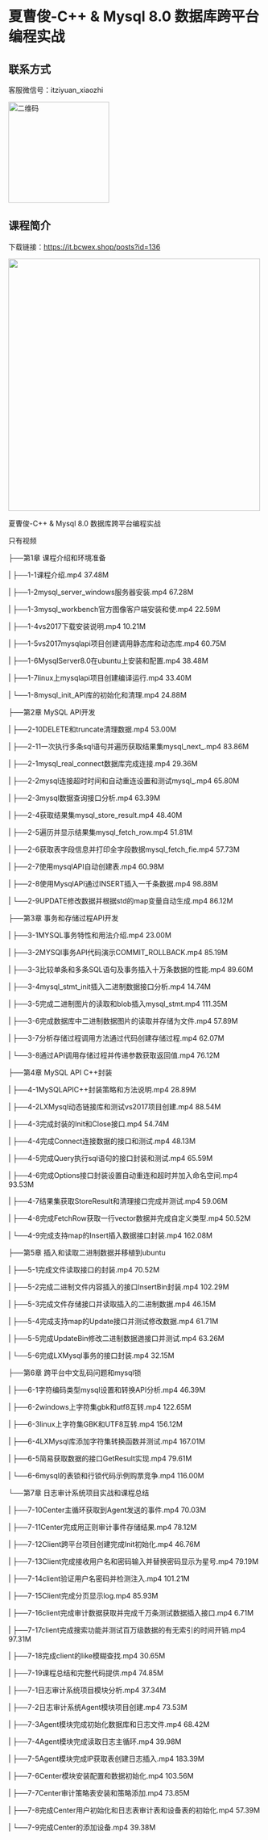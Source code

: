 # 夏曹俊-C++ &#038; Mysql 8.0 数据库跨平台编程实战

## 联系方式

客服微信号：itziyuan_xiaozhi

<img src="https://ziyuanyun.oss-cn-guangzhou.aliyuncs.com/common/20240614073449/666b82192834a.jpg" width="200" height="200" alt="二维码">

## 课程简介

下载链接：https://it.bcwex.shop/posts?id=136

<img src="https://ziyuanyun.oss-cn-guangzhou.aliyuncs.com/yun/20240515151624/66446148b7738.jpg" width="500" alt="">

  夏曹俊-C++ &amp; Mysql 8.0 数据库跨平台编程实战



 只有视频

 ├──第1章 课程介绍和环境准备

 | ├──1-1课程介绍.mp4 37.48M

 | ├──1-2mysql_server_windows服务器安装.mp4 67.28M

 | ├──1-3mysql_workbench官方图像客户端安装和使.mp4 22.59M

 | ├──1-4vs2017下载安装说明.mp4 10.21M

 | ├──1-5vs2017mysqlapi项目创建调用静态库和动态库.mp4 60.75M

 | ├──1-6MysqlServer8.0在ubuntu上安装和配置.mp4 38.48M

 | ├──1-7linux上mysqlapi项目创建编译运行.mp4 33.40M

 | └──1-8mysql_init_API库的初始化和清理.mp4 24.88M

 ├──第2章 MySQL API开发

 | ├──2-10DELETE和truncate清理数据.mp4 53.00M

 | ├──2-11一次执行多条sql语句并遍历获取结果集mysql_next_.mp4 83.86M

 | ├──2-1mysql_real_connect数据库完成连接.mp4 29.36M

 | ├──2-2mysql连接超时时间和自动重连设置和测试mysql_.mp4 65.80M

 | ├──2-3mysql数据查询接口分析.mp4 63.39M

 | ├──2-4获取结果集mysql_store_result.mp4 48.40M

 | ├──2-5遍历并显示结果集mysql_fetch_row.mp4 51.81M

 | ├──2-6获取表字段信息并打印全字段数据mysql_fetch_fie.mp4 57.73M

 | ├──2-7使用mysqlAPI自动创建表.mp4 60.98M

 | ├──2-8使用MysqlAPI通过INSERT插入一千条数据.mp4 98.88M

 | └──2-9UPDATE修改数据并根据std的map变量自动生成.mp4 86.12M

 ├──第3章 事务和存储过程API开发

 | ├──3-1MYSQL事务特性和用法介绍.mp4 23.00M

 | ├──3-2MYSQl事务API代码演示COMMIT_ROLLBACK.mp4 85.19M

 | ├──3-3比较单条和多条SQL语句及事务插入十万条数据的性能.mp4 89.60M

 | ├──3-4mysql_stmt_init插入二进制数据接口分析.mp4 14.74M

 | ├──3-5完成二进制图片的读取和blob插入mysql_stmt.mp4 111.35M

 | ├──3-6完成数据库中二进制数据图片的读取并存储为文件.mp4 57.89M

 | ├──3-7分析存储过程调用方法通过代码创建存储过程.mp4 62.07M

 | └──3-8通过API调用存储过程并传递参数获取返回值.mp4 76.12M

 ├──第4章 MySQL API C++封装

 | ├──4-1MySQLAPIC++封装策略和方法说明.mp4 28.89M

 | ├──4-2LXMysql动态链接库和测试vs2017项目创建.mp4 88.54M

 | ├──4-3完成封装的Init和Close接口.mp4 54.74M

 | ├──4-4完成Connect连接数据的接口和测试.mp4 48.13M

 | ├──4-5完成Query执行sql语句的接口封装和测试.mp4 65.59M

 | ├──4-6完成Options接口封装设置自动重连和超时并加入命名空间.mp4 93.53M

 | ├──4-7结果集获取StoreResult和清理接口完成并测试.mp4 59.06M

 | ├──4-8完成FetchRow获取一行vector数据并完成自定义类型.mp4 50.52M

 | └──4-9完成支持map的Insert插入数据接口封装.mp4 162.08M

 ├──第5章 插入和读取二进制数据并移植到ubuntu

 | ├──5-1完成文件读取接口的封装.mp4 70.52M

 | ├──5-2完成二进制文件内容插入的接口InsertBin封装.mp4 102.29M

 | ├──5-3完成文件存储接口并读取插入的二进制数据.mp4 46.15M

 | ├──5-4完成支持map的Update接口并测试修改数据.mp4 61.71M

 | ├──5-5完成UpdateBin修改二进制数据逇接口并测试.mp4 63.26M

 | └──5-6完成LXMysql事务的接口封装.mp4 32.15M

 ├──第6章 跨平台中文乱码问题和mysql锁

 | ├──6-1字符编码类型mysql设置和转换API分析.mp4 46.39M

 | ├──6-2windows上字符集gbk和utf8互转.mp4 122.65M

 | ├──6-3linux上字符集GBK和UTF8互转.mp4 156.12M

 | ├──6-4LXMysql库添加字符集转换函数并测试.mp4 167.01M

 | ├──6-5简易获取数据的接口GetResult实现.mp4 79.61M

 | └──6-6mysql的表锁和行锁代码示例购票竞争.mp4 116.00M

 └──第7章 日志审计系统项目实战和课程总结

 | ├──7-10Center主循环获取到Agent发送的事件.mp4 70.03M

 | ├──7-11Center完成用正则审计事件存储结果.mp4 78.12M

 | ├──7-12Client跨平台项目创建完成Init初始化.mp4 46.76M

 | ├──7-13Client完成接收用户名和密码输入并替换密码显示为星号.mp4 79.19M

 | ├──7-14client验证用户名密码并检测注入.mp4 101.21M

 | ├──7-15Client完成分页显示log.mp4 85.93M

 | ├──7-16client完成审计数据获取并完成千万条测试数据插入接口.mp4 6.71M

 | ├──7-17client完成搜索功能并测试百万级数据的有无索引的时间开销.mp4 97.31M

 | ├──7-18完成client的like模糊查找.mp4 30.65M

 | ├──7-19课程总结和完整代码提供.mp4 74.85M

 | ├──7-1日志审计系统项目模块分析.mp4 37.34M

 | ├──7-2日志审计系统Agent模块项目创建.mp4 73.53M

 | ├──7-3Agent模块完成初始化数据库和日志文件.mp4 68.42M

 | ├──7-4Agent模块完成读取日志主循环.mp4 39.98M

 | ├──7-5Agent模块完成IP获取表创建日志插入.mp4 183.39M

 | ├──7-6Center模块安装配置和数据初始化.mp4 103.56M

 | ├──7-7Center审计策略表安装和策略添加.mp4 73.85M

 | ├──7-8完成Center用户初始化和日志表审计表和设备表的初始化.mp4 57.39M

 | └──7-9完成Center的添加设备.mp4 39.38M

  